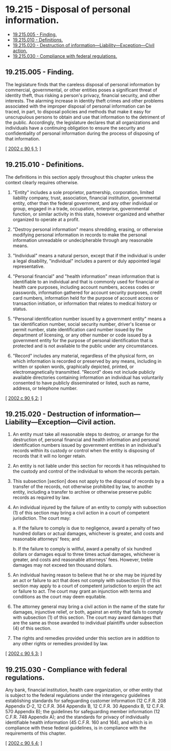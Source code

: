 # 19.215 - Disposal of personal information.
* [19.215.005 - Finding.](#19215005---finding)
* [19.215.010 - Definitions.](#19215010---definitions)
* [19.215.020 - Destruction of information—Liability—Exception—Civil action.](#19215020---destruction-of-informationliabilityexceptioncivil-action)
* [19.215.030 - Compliance with federal regulations.](#19215030---compliance-with-federal-regulations)
## 19.215.005 - Finding.
The legislature finds that the careless disposal of personal information by commercial, governmental, or other entities poses a significant threat of identity theft, thus risking a person's privacy, financial security, and other interests. The alarming increase in identity theft crimes and other problems associated with the improper disposal of personal information can be traced, in part, to disposal policies and methods that make it easy for unscrupulous persons to obtain and use that information to the detriment of the public. Accordingly, the legislature declares that all organizations and individuals have a continuing obligation to ensure the security and confidentiality of personal information during the process of disposing of that information.

\[ [2002 c 90 § 1](https://lawfilesext.leg.wa.gov/biennium/2001-02/Pdf/Bills/Session%20Laws/House/2015-S.SL.pdf?cite=2002%20c%2090%20§%201); \]

## 19.215.010 - Definitions.
The definitions in this section apply throughout this chapter unless the context clearly requires otherwise.

1. "Entity" includes a sole proprietor, partnership, corporation, limited liability company, trust, association, financial institution, governmental entity, other than the federal government, and any other individual or group, engaged in a trade, occupation, enterprise, governmental function, or similar activity in this state, however organized and whether organized to operate at a profit.

2. "Destroy personal information" means shredding, erasing, or otherwise modifying personal information in records to make the personal information unreadable or undecipherable through any reasonable means.

3. "Individual" means a natural person, except that if the individual is under a legal disability, "individual" includes a parent or duly appointed legal representative.

4. "Personal financial" and "health information" mean information that is identifiable to an individual and that is commonly used for financial or health care purposes, including account numbers, access codes or passwords, information gathered for account security purposes, credit card numbers, information held for the purpose of account access or transaction initiation, or information that relates to medical history or status.

5. "Personal identification number issued by a government entity" means a tax identification number, social security number, driver's license or permit number, state identification card number issued by the department of licensing, or any other number or code issued by a government entity for the purpose of personal identification that is protected and is not available to the public under any circumstances.

6. "Record" includes any material, regardless of the physical form, on which information is recorded or preserved by any means, including in written or spoken words, graphically depicted, printed, or electromagnetically transmitted. "Record" does not include publicly available directories containing information an individual has voluntarily consented to have publicly disseminated or listed, such as name, address, or telephone number.

\[ [2002 c 90 § 2](https://lawfilesext.leg.wa.gov/biennium/2001-02/Pdf/Bills/Session%20Laws/House/2015-S.SL.pdf?cite=2002%20c%2090%20§%202); \]

## 19.215.020 - Destruction of information—Liability—Exception—Civil action.
1. An entity must take all reasonable steps to destroy, or arrange for the destruction of, personal financial and health information and personal identification numbers issued by government entities in an individual's records within its custody or control when the entity is disposing of records that it will no longer retain.

2. An entity is not liable under this section for records it has relinquished to the custody and control of the individual to whom the records pertain.

3. This subsection [section] does not apply to the disposal of records by a transfer of the records, not otherwise prohibited by law, to another entity, including a transfer to archive or otherwise preserve public records as required by law.

4. An individual injured by the failure of an entity to comply with subsection (1) of this section may bring a civil action in a court of competent jurisdiction. The court may:

   a. If the failure to comply is due to negligence, award a penalty of two hundred dollars or actual damages, whichever is greater, and costs and reasonable attorneys' fees; and

   b. If the failure to comply is willful, award a penalty of six hundred dollars or damages equal to three times actual damages, whichever is greater, and costs and reasonable attorneys' fees. However, treble damages may not exceed ten thousand dollars.

5. An individual having reason to believe that he or she may be injured by an act or failure to act that does not comply with subsection (1) of this section may apply to a court of competent jurisdiction to enjoin the act or failure to act. The court may grant an injunction with terms and conditions as the court may deem equitable.

6. The attorney general may bring a civil action in the name of the state for damages, injunctive relief, or both, against an entity that fails to comply with subsection (1) of this section. The court may award damages that are the same as those awarded to individual plaintiffs under subsection (4) of this section.

7. The rights and remedies provided under this section are in addition to any other rights or remedies provided by law.

\[ [2002 c 90 § 3](https://lawfilesext.leg.wa.gov/biennium/2001-02/Pdf/Bills/Session%20Laws/House/2015-S.SL.pdf?cite=2002%20c%2090%20§%203); \]

## 19.215.030 - Compliance with federal regulations.
Any bank, financial institution, health care organization, or other entity that is subject to the federal regulations under the interagency guidelines establishing standards for safeguarding customer information (12 C.F.R. 208 Appendix D-2, 12 C.F.R. 364 Appendix B, 12 C.F.R. 30 Appendix B, 12 C.F.R. 570 Appendix B); the guidelines for safeguarding member information (12 C.F.R. 748 Appendix A); and the standards for privacy of individually identifiable health information (45 C.F.R. 160 and 164), and which is in compliance with these federal guidelines, is in compliance with the requirements of this chapter.

\[ [2002 c 90 § 4](https://lawfilesext.leg.wa.gov/biennium/2001-02/Pdf/Bills/Session%20Laws/House/2015-S.SL.pdf?cite=2002%20c%2090%20§%204); \]

